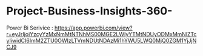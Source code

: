 # Project-Business-Insights-360-

Power Bi Serivice : https://app.powerbi.com/view?r=eyJrIjoiYzcyYzMxNmMtNTNhMS00MGE2LWIyYTMtNDUyODMxMmNlZTcyIiwidCI6ImM2ZTU0OWIzLTVmNDUtNDAzMi1hYWU5LWQ0MjQ0ZGM1YjJjNCJ9
